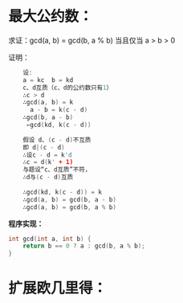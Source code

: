 # 最大公约数：

求证：gcd(a, b) = gcd(b, a % b) 当且仅当 a > b > 0

证明：

```c++
    设:
    a = kc  b = kd
    c、d互质（c、d的公约数只有1）
    ∴c > d
    ∴gcd(a, b) = k
      a - b = k(c - d)
    ∴gcd(b, a - b)
     =gcd(kd, k(c - d))
       
    假设 d、(c - d)不互质
    即 d|(c - d)
    ∴设c - d = k'd
    ∴c = d(k' + 1)
    与题设“c、d互质”不符，
    ∴d与(c - d)互质
       
    ∴gcd(kd, k(c - d)) = k
    ∴gcd(a, b) = gcd(b, a - b)
    ∴gcd(a, b) = gcd(b, a % b)
```

**程序实现：**
```c++
int gcd(int a, int b) {
	return b == 0 ? a : gcd(b, a % b);
}
```

# 扩展欧几里得：
